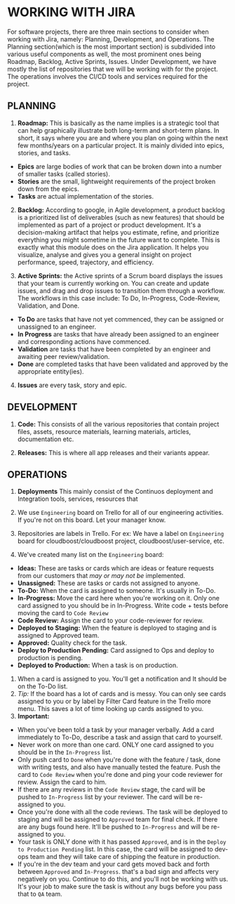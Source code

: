 # WORKING WITH JIRA

For software projects, there are three main sections to consider when working with Jira, namely: Planning, Development, and Operations. 
The Planning section(which is the most important section) is subdivided into various useful components as well, the most prominent ones being Roadmap, Backlog, Active Sprints, Issues. 
Under Development, we have mostly the list of repositories that we will be working with for the project. 
The operations involves the CI/CD tools and services required for the project.

## PLANNING

1. **Roadmap:** This is basically as the name implies is a strategic tool that can help graphically illustrate both long-term and short-term plans. In short, it says where you are and where you plan on going within the next few months/years on a particular project. It is mainly divided into epics, stories, and tasks.
  - **Epics** are large bodies of work that can be broken down into a number of smaller tasks (called stories).
  - **Stories** are the small, lightweight requirements of the project broken down from the epics.
  - **Tasks** are actual implementation of the stories.

2. **Backlog:** According to google, in Agile development, a product backlog is a prioritized list of deliverables (such as new features) that should be implemented as part of a project or product development. It's a decision-making artifact that helps you estimate, refine, and prioritize everything you might sometime in the future want to complete. This is exactly what this module does on the Jira application. It helps you visualize, analyse and gives you a general insight on project performance, speed, trajectory, and efficiency. 

3. **Active Sprints:** the Active sprints of a Scrum board displays the issues that your team is currently working on. You can create and update issues, and drag and drop issues to transition them through a workflow. The workflows in this case include: To Do, In-Progress, Code-Review, Validation, and Done.
  - **To Do** are tasks that have not yet commenced, they can be assigned or unassigned to an engineer.
  - **In Progress** are tasks that have already been assigned to an engineer and corresponding actions have commenced.
  - **Validation** are tasks that have been completed by an engineer and awaiting peer review/validation.
  - **Done** are completed tasks that have been validated and approved by the appropriate entity(ies).

4. **Issues** are every task, story and epic.  


## DEVELOPMENT

1. **Code:** This consists of all the various repositories that contain project files, assets, resource materials, learning materials, articles, documentation etc. 

2. **Releases:** This is where all app releases and their variants appear.

## OPERATIONS
1. **Deployments**  This mainly consist of the Continuos deployment and Integration tools, services, resources that

1. We use `Engineering` board on Trello for all of our engineering activities. If you're not on this board. Let your manager know.
1. Repositories are labels in Trello. For ex: We have a label on `Engineering` board for cloudboost/cloudboost project, cloudboost/user-service, etc.
1. We've created many list on the  `Engineering` board:
  - **Ideas:** These are tasks or cards which are ideas or feature requests from our customers that *may or may not be* implemented.
  - **Unassigned:** These are tasks or cards not assigned to anyone.
  - **To-Do:** When the card is assigned to someone. It's usually in To-Do.
  - **In-Progress:** Move the card here when you're working on it. Only one card assigned to you should be in In-Progress. Write code + tests before moving the card to `Code Review`
  - **Code Review:** Assign the card to your code-reviewer for review.
  - **Deployed to Staging:** When the feature is deployed to staging and is assigned to Approved team.
  - **Approved:** Quality check for the task.
  - **Deploy to Production Pending:** Card assigned to Ops and deploy to production is pending.
  - **Deployed to Production:** When a task is on production.
1. When a card is assigned to you. You'll get a notification and It should be on the To-Do list.
1. *Tip:* If the board has a lot of cards and is messy. You can only see cards assigned to you or by label by Filter Card feature in the Trello more menu. This saves a lot of time looking up cards assigned to you.
1. **Important:**
  - When you've been told a task by your manager verbally. Add a card immediately to To-Do, describe a task and assign that card to yourself.
  - Never work on more than one card. ONLY one card assigned to you should be in the `In-Progress` list.
  - Only push card to `Done` when you're done with the feature / task, done with writing tests, and also have manually tested the feature. Push the card to `Code Review` when you're done and ping your code reviewer for review. Assign the card to him.
  - If there are any reviews in the `Code Review` stage, the card will be pushed to `In-Progress` list by your reviewer. The card will be re-assigned to you.
  - Once you're done with all the code reviews. The task will be deployed to staging and will be assigned to `Approved` team for final check. If there are any bugs found here. It'll be pushed to `In-Progress` and will be re-assigned to you.
  - Your task is ONLY done with it has passed `Approved`, and is in the `Deploy to Production Pending` list. In this case, the card will be assigned to dev-ops team and they will take care of shipping the feature in production.
  - If you're in the dev team and your card gets moved back and forth between `Approved` and `In-Progress`. that's a bad sign and affects very negatively on you. Continue to do this, and you'll not be working with us.  It's your job to make sure the task is without any bugs before you pass that to `QA` team.

